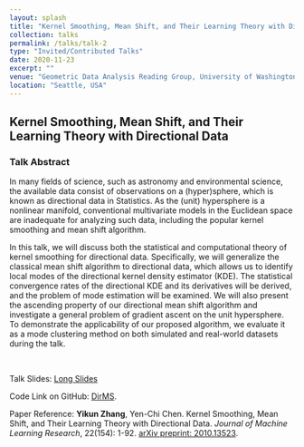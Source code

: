 ```yaml
---
layout: splash
title: "Kernel Smoothing, Mean Shift, and Their Learning Theory with Directional Data"
collection: talks
permalink: /talks/talk-2
type: "Invited/Contributed Talks"
date: 2020-11-23
excerpt: ""
venue: "Geometric Data Analysis Reading Group, University of Washington (Nov 2020, Virtual) & JSM 2021 (Aug 2021, Virtual)"
location: "Seattle, USA"
---
```


## Kernel Smoothing, Mean Shift, and Their Learning Theory with Directional Data

### Talk Abstract

In many fields of science, such as astronomy and environmental science, the available data consist of observations on a (hyper)sphere, which is known as directional data in Statistics. As the (unit) hypersphere is a nonlinear manifold, conventional multivariate models in the Euclidean space are inadequate for analyzing such data, including the popular kernel smoothing and mean shift algorithm.

In this talk, we will discuss both the statistical and computational theory of kernel smoothing for directional data. Specifically, we will generalize the classical mean shift algorithm to directional data, which allows us to identify local modes of the directional kernel density estimator (KDE). The statistical convergence rates of the directional KDE and its derivatives will be derived, and the problem of mode estimation will be examined.  We will also present the ascending property of our directional mean shift algorithm and investigate a general problem of gradient ascent on the unit hypersphere. To demonstrate the applicability of our proposed algorithm, we evaluate it as a mode clustering method on both simulated and real-world datasets during the talk.

<br>

Talk Slides: [Long Slides](https://zhangyk8.github.io/talks/DirMS_Slides.pdf)

Code Link on GitHub: [DirMS](https://github.com/zhangyk8/DirMS).

Paper Reference: **Yikun Zhang**, Yen-Chi Chen. Kernel Smoothing, Mean Shift, and Their Learning Theory with Directional Data. _Journal of Machine Learning Research_, 22(154): 1-92. [arXiv preprint: 2010.13523](https://arxiv.org/abs/2010.13523).


